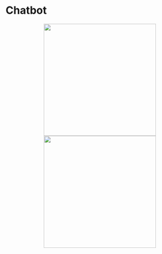 # Chatbot

<p align="center">
  <img src="https://github.com/user-attachments/assets/f960b56d-cd2e-4720-baf7-8ffc576734e6" height="300px" />
  <img src="https://github.com/user-attachments/assets/59046f0c-34f1-4dc2-b994-bbdf52d9259a" height="300px" />
</p>
